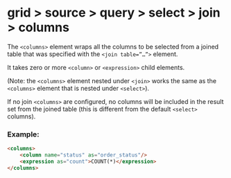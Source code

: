 # grid > source > query > select > join > columns

The `<columns>` element wraps all the columns to be selected from a joined table that was specified with the `<join table=”…”>` element.

It takes zero or more `<column>` or `<expression>` child elements.

(Note: the `<columns>` element nested under `<join>` works the same as the `<columns>` element that is nested under `<select>`).

If no join `<columns>` are configured, no columns will be included in the result set from the joined table (this is different from the default `<select>` columns).

### Example:

```html
<columns>
    <column name="status" as="order_status"/>
    <expression as="count">COUNT(*)</expression>
</columns>
```

